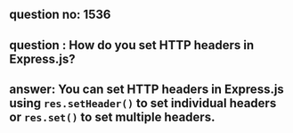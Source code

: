 
      
## question no: 1536

## question : How do you set HTTP headers in Express.js?

## answer: You can set HTTP headers in Express.js using `res.setHeader()` to set individual headers or `res.set()` to set multiple headers.
      